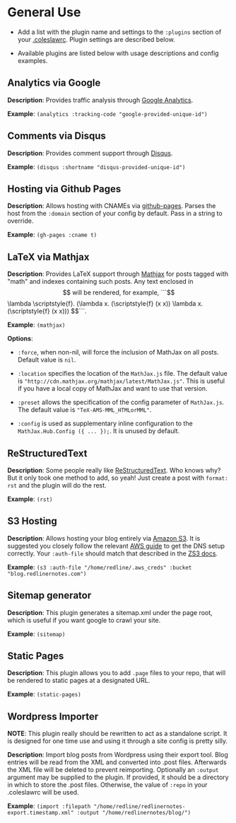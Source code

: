 # General Use

* Add a list with the plugin name and settings to the ```:plugins```
  section of your [.coleslawrc][config_file]. Plugin settings are described below.

* Available plugins are listed below with usage descriptions and config examples.

## Analytics via Google

**Description**: Provides traffic analysis through [Google Analytics](http://www.google.com/analytics/).

**Example**: `(analytics :tracking-code "google-provided-unique-id")`

## Comments via Disqus

**Description**: Provides comment support through [Disqus](http://www.disqus.com/).

**Example**: `(disqus :shortname "disqus-provided-unique-id")`

## Hosting via Github Pages

**Description**: Allows hosting with CNAMEs via [github-pages](http://pages.github.com/). Parses the host from the `:domain` section of your config by default. Pass in a string to override.

**Example**: `(gh-pages :cname t)`

## LaTeX via Mathjax

**Description**: Provides LaTeX support through [Mathjax](http://www.mathjax.org/) for posts tagged with "math" and indexes containing such posts. Any text enclosed in $$ will be rendered, for example, ```$$ \lambda \scriptstyle{f}. (\lambda x. (\scriptstyle{f} (x x)) \lambda x. (\scriptstyle{f} (x x))) $$```.

**Example**: ```(mathjax)```

**Options**:

- `:force`, when non-nil, will force the inclusion of MathJax on all posts.  Default value is `nil`.

- `:location` specifies the location of the `MathJax.js` file.  The default value is `"http://cdn.mathjax.org/mathjax/latest/MathJax.js"`.  This is useful if you have a local copy of MathJax and want to use that version.

- `:preset` allows the specification of the config parameter of `MathJax.js`.  The default value is `"TeX-AMS-MML_HTMLorMML"`.

- `:config` is used as supplementary inline configuration to the `MathJax.Hub.Config ({ ... });`. It is unused by default.

## ReStructuredText

**Description**: Some people really like [ReStructuredText](http://docutils.sourceforge.net/rst.html). Who knows why? But it only took one method to add, so yeah! Just create a post with `format: rst` and the plugin will do the rest.

**Example**: `(rst)`

## S3 Hosting

**Description**: Allows hosting your blog entirely via [Amazon S3](http://aws.amazon.com/s3/). It is suggested you closely follow the relevant [AWS guide](http://docs.aws.amazon.com/AmazonS3/latest/dev/website-hosting-custom-domain-walkthrough.html) to get the DNS setup correctly. Your `:auth-file` should match that described in the [ZS3 docs](http://www.xach.com/lisp/zs3/#file-credentials).

**Example**: `(s3 :auth-file "/home/redline/.aws_creds" :bucket "blog.redlinernotes.com")`

## Sitemap generator

**Description**: This plugin generates a sitemap.xml under the page root, which is useful if you want google to crawl your site.

**Example**: `(sitemap)`

## Static Pages

**Description**: This plugin allows you to add `.page` files to your repo, that will be rendered to static pages at a designated URL.

**Example**: `(static-pages)`

## Wordpress Importer

**NOTE**: This plugin really should be rewritten to act as a standalone script. It is designed for one time use and using it through a site config is pretty silly.

**Description**: Import blog posts from Wordpress using their export tool. Blog entries will be read from the XML and converted into .post files. Afterwards the XML file will be deleted to prevent reimporting. Optionally an `:output` argument may be supplied to the plugin. If provided, it should be a directory in which to store the .post files. Otherwise, the value of `:repo` in your .coleslawrc will be used.

**Example**: `(import :filepath "/home/redline/redlinernotes-export.timestamp.xml" :output "/home/redlinernotes/blog/")`

[config_file]: http://github.com/redline6561/coleslaw/blob/master/examples/single-site.coleslawrc
